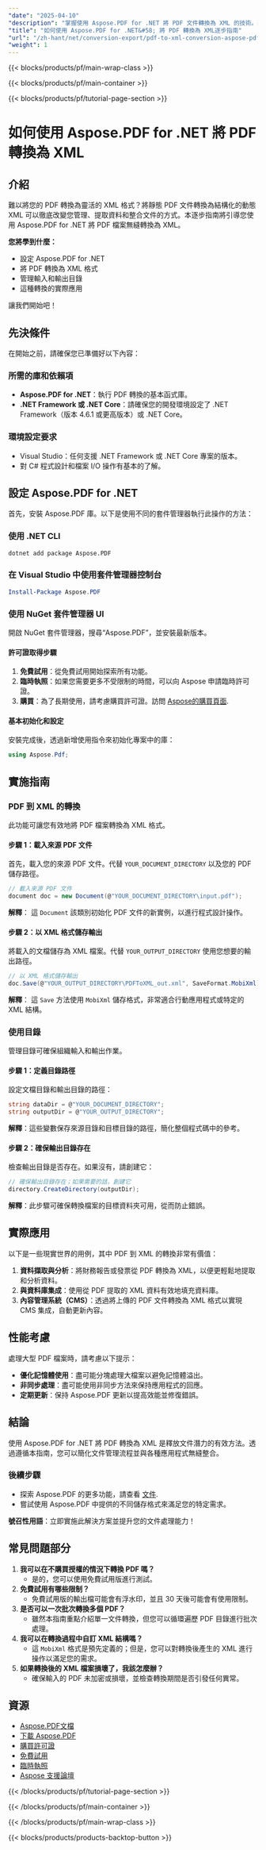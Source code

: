 ```yaml
---
"date": "2025-04-10"
"description": "掌握使用 Aspose.PDF for .NET 將 PDF 文件轉換為 XML 的技術。遵循本綜合指南並增強您的文件管理。"
"title": "如何使用 Aspose.PDF for .NET&#58; 將 PDF 轉換為 XML逐步指南"
"url": "/zh-hant/net/conversion-export/pdf-to-xml-conversion-aspose-pdf-net/"
"weight": 1
---
```


{{< blocks/products/pf/main-wrap-class >}}

{{< blocks/products/pf/main-container >}}

{{< blocks/products/pf/tutorial-page-section >}}


# 如何使用 Aspose.PDF for .NET 將 PDF 轉換為 XML

## 介紹

難以將您的 PDF 轉換為靈活的 XML 格式？將靜態 PDF 文件轉換為結構化的動態 XML 可以徹底改變您管理、提取資料和整合文件的方式。本逐步指南將引導您使用 Aspose.PDF for .NET 將 PDF 檔案無縫轉換為 XML。

**您將學到什麼：**
- 設定 Aspose.PDF for .NET
- 將 PDF 轉換為 XML 格式
- 管理輸入和輸出目錄
- 這種轉換的實際應用

讓我們開始吧！

## 先決條件

在開始之前，請確保您已準備好以下內容：

### 所需的庫和依賴項
- **Aspose.PDF for .NET**：執行 PDF 轉換的基本函式庫。
- **.NET Framework 或 .NET Core**：請確保您的開發環境設定了 .NET Framework（版本 4.6.1 或更高版本）或 .NET Core。

### 環境設定要求
- Visual Studio：任何支援 .NET Framework 或 .NET Core 專案的版本。
- 對 C# 程式設計和檔案 I/O 操作有基本的了解。

## 設定 Aspose.PDF for .NET

首先，安裝 Aspose.PDF 庫。以下是使用不同的套件管理器執行此操作的方法：

### 使用 .NET CLI
```bash
dotnet add package Aspose.PDF
```

### 在 Visual Studio 中使用套件管理器控制台
```powershell
Install-Package Aspose.PDF
```

### 使用 NuGet 套件管理器 UI
開啟 NuGet 套件管理器，搜尋“Aspose.PDF”，並安裝最新版本。

#### 許可證取得步驟
1. **免費試用**：從免費試用開始探索所有功能。
2. **臨時執照**：如果您需要更多不受限制的時間，可以向 Aspose 申請臨時許可證。
3. **購買**：為了長期使用，請考慮購買許可證。訪問 [Aspose的購買頁面](https://purchase。aspose.com/buy).

#### 基本初始化和設定
安裝完成後，透過新增使用指令來初始化專案中的庫：

```csharp
using Aspose.Pdf;
```

## 實施指南

### PDF 到 XML 的轉換
此功能可讓您有效地將 PDF 檔案轉換為 XML 格式。

#### 步驟 1：載入來源 PDF 文件
首先，載入您的來源 PDF 文件。代替 `YOUR_DOCUMENT_DIRECTORY` 以及您的 PDF 儲存路徑。

```csharp
// 載入來源 PDF 文件
document doc = new Document(@"YOUR_DOCUMENT_DIRECTORY\input.pdf");
```

**解釋**： 這 `Document` 該類別初始化 PDF 文件的新實例，以進行程式設計操作。

#### 步驟 2：以 XML 格式儲存輸出
將載入的文檔儲存為 XML 檔案。代替 `YOUR_OUTPUT_DIRECTORY` 使用您想要的輸出路徑。

```csharp
// 以 XML 格式儲存輸出
doc.Save(@"YOUR_OUTPUT_DIRECTORY\PDFToXML_out.xml", SaveFormat.MobiXml);
```

**解釋**： 這 `Save` 方法使用 `MobiXml` 儲存格式，非常適合行動應用程式或特定的 XML 結構。

### 使用目錄
管理目錄可確保組織輸入和輸出作業。

#### 步驟 1：定義目錄路徑
設定文檔目錄和輸出目錄的路徑：

```csharp
string dataDir = @"YOUR_DOCUMENT_DIRECTORY";
string outputDir = @"YOUR_OUTPUT_DIRECTORY";
```

**解釋**：這些變數保存來源目錄和目標目錄的路徑，簡化整個程式碼中的參考。

#### 步驟 2：確保輸出目錄存在
檢查輸出目錄是否存在。如果沒有，請創建它：

```csharp
// 確保輸出目錄存在；如果需要的話，創建它
directory.CreateDirectory(outputDir);
```

**解釋**：此步驟可確保轉換檔案的目標資料夾可用，從而防止錯誤。

## 實際應用
以下是一些現實世界的用例，其中 PDF 到 XML 的轉換非常有價值：
1. **資料擷取與分析**：將財務報告或發票從 PDF 轉換為 XML，以便更輕鬆地提取和分析資料。
2. **與資料庫集成**：使用從 PDF 提取的 XML 資料有效地填充資料庫。
3. **內容管理系統（CMS）**：透過將上傳的 PDF 文件轉換為 XML 格式以實現 CMS 集成，自動更新內容。

## 性能考慮
處理大型 PDF 檔案時，請考慮以下提示：
- **優化記憶體使用**：盡可能分塊處理大檔案以避免記憶體溢出。
- **非同步處理**：盡可能使用非同步方法來保持應用程式的回應。
- **定期更新**：保持 Aspose.PDF 更新以提高效能並修復錯誤。

## 結論
使用 Aspose.PDF for .NET 將 PDF 轉換為 XML 是釋放文件潛力的有效方法。透過遵循本指南，您可以簡化文件管理流程並與各種應用程式無縫整合。

### 後續步驟
- 探索 Aspose.PDF 的更多功能，請查看 [文件](https://reference。aspose.com/pdf/net/).
- 嘗試使用 Aspose.PDF 中提供的不同儲存格式來滿足您的特定需求。

**號召性用語**：立即實施此解決方案並提升您的文件處理能力！

## 常見問題部分
1. **我可以在不購買授權的情況下轉換 PDF 嗎？**
   - 是的，您可以使用免費試用版進行測試。
2. **免費試用有哪些限制？**
   - 免費試用版的輸出檔可能會有浮水印，並且 30 天後可能會有使用限制。
3. **是否可以一次批次轉換多個 PDF？**
   - 雖然本指南重點介紹單一文件轉換，但您可以循環遍歷 PDF 目錄進行批次處理。
4. **我可以在轉換過程中自訂 XML 結構嗎？**
   - 這 `MobiXml` 格式是預先定義的；但是，您可以對轉換後產生的 XML 進行操作以滿足您的需求。
5. **如果轉換後的 XML 檔案損壞了，我該怎麼辦？**
   - 確保輸入的 PDF 未加密或損壞，並檢查轉換期間是否引發任何異常。

## 資源
- [Aspose.PDF文檔](https://reference.aspose.com/pdf/net/)
- [下載 Aspose.PDF](https://releases.aspose.com/pdf/net/)
- [購買許可證](https://purchase.aspose.com/buy)
- [免費試用](https://releases.aspose.com/pdf/net/)
- [臨時執照](https://purchase.aspose.com/temporary-license/)
- [Aspose 支援論壇](https://forum.aspose.com/c/pdf/10)

{{< /blocks/products/pf/tutorial-page-section >}}

{{< /blocks/products/pf/main-container >}}

{{< /blocks/products/pf/main-wrap-class >}}

{{< blocks/products/products-backtop-button >}}